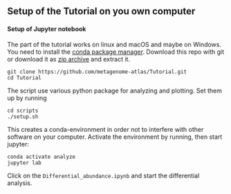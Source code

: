 
## Setup of the Tutorial on you own computer
#### Setup of Jupyter notebook 

The part of the tutorial works on linux and macOS and maybe on Windows.  You need to install the [conda package manager](https://metagenome-atlas.readthedocs.io/en/latest/usage/getting_started.html#setup). Download this repo with git or download it as [zip archive](https://github.com/metagenome-atlas/Tutorial/archive/master.zip) and extract it.

```
git clone https://github.com/metagenome-atlas/Tutorial.git
cd Tutorial
```

The script use various python package for analyzing and plotting. Set them up by running

```
cd scripts
./setup.sh
```

This creates a conda-environment in order not to interfere with other software on your computer.
Activate the environment by running, then start jupyter:

```
conda activate analyze
jupyter lab
```


Click on the `Differential_abundance.ipynb` and start the differential analysis.
